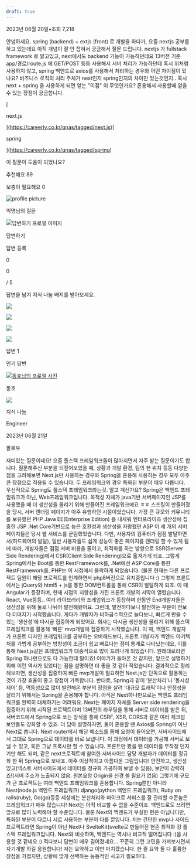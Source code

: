```yaml
---
draft: true
---
```



2023년 06월 20일•조회 7,218

안녕하세요. spring (backend) + extjs (front) 로 개발을 하다가, 요즘 nextjs 공부를 하고 있는데요 아직 개념이 잘 안 잡혀서 궁금해서 질문 드립니다. nextjs 가 fullstack framework 로 알고있고, next에서도 backend 기능이 가능하던데요 13버전 기준 app/경로/route.js 에 GET/POST 등등 사용해서 서버 처리가 가능하던데 혹시 위처럼 사용하지 않고, spring 백엔드로 axios를 사용해서 처리하는 경우와 어떤 차이점이 있나요? 비즈니스 로직의 처리 주체가 next인지 spring인지의 차이만 있는것인지.. 혹시 next + spring 을 사용하게 되면 얻는 "이점" 이 무엇인가요? 혼용해서 사용할때 얻을수 있는 장점이 궁금합니다.

[

next.js

](https://careerly.co.kr/qnas/tagged/next.js)[

spring

](https://careerly.co.kr/qnas/tagged/spring)

이 질문이 도움이 되었나요?

추천해요 89

보충이 필요해요 0

![profile picture](https://careerly.co.kr/_next/static/images/img_profile-anonymous-542b218b8ad9880b2bdf6cc122c0d224.png "profile picture")

익명님의 질문

![답변하기 프로필 이미지](https://publy.imgix.net/static/images/img_profile-dummy.png?w=200&h=200&auto=format&fm=png)

답변하기

답변 등록

0

0

/ 5

답변을 남겨 지식 나눔 배지를 받아보세요.

![](https://careerly.co.kr/_next/static/images/img_sharing_knowledge_tag_acorn-c6791d5bebd6b9d346b2baccabf71b24.png)

![](https://careerly.co.kr/_next/static/images/img_sharing_knowledge_tag_seedling-faa6327b4b7b3f14da767f198edd9d64.png)

![](https://careerly.co.kr/_next/static/images/img_sharing_knowledge_tag_potted_plant-768eaa8538600377a70339d7b4ea6b71.png)

![](https://careerly.co.kr/_next/static/images/img_sharing_knowledge_tag_deciduous_tree-0caa9e7777606a808b6c8ba11f0cba6b.png)

답변 1

인기 답변

[![동호님의 프로필 사진](https://publy.imgix.net/user-uploaded/459858/2024.03/3c9f4b40-f998-4c9e-9404-221297f6f797.jpeg?w=200&h=200&auto=format&fm=jpeg "동호님의 프로필 사진")](https://careerly.co.kr/profiles/456901)

동호

![](https://careerly.co.kr/_next/static/images/img_sharing_knowledge_tag_seedling-faa6327b4b7b3f14da767f198edd9d64.png)

지식 나눔

Engineer

2023년 06월 21일

팔로우

재미있는 질문이네요! 요즘 풀스택 프레임워크들이 많아지면서 자주 받는 질문이기도 합니다. 질문해주신 부분을 되짚어보았을 때, 상황과 개발 환경, 팀의 현 위치 등등 다양한 점을 고려해보면 Next.js만 사용하는 경우와 Spring을 혼용해 사용하는 경우 모두 아주 큰 장점으로 적용될 수 있습니다. 두 프레임워크의 경우 특화된 부분이 매우 다릅니다. 우선적으로 Spring도 풀스택 프레임워크라는것. 알고 계신가요? Spring은 백엔드 프레임워크가 아닌, Web프레임워크입니다. 목적성 자체가 java기반 서버페이지인 JSP를 사용했을 때 더 생산성을 올리기 위해 만들어진 프레임워크에요 ㅎㅎ 스프링이 만들어졌을 당시, 서버 랜더링 페이지가 아주 유행하던 시절이었습니다. 가장 큰 규모와 커뮤니티를 보유했던 PHP Java EE(Enterprise Edition) 를 내세워 엔터프라이즈 생산성에 집중한 JSP .Net Core기반으로 높은 호환성과 생산성을 자랑했던 ASP 이 세 개의 서버페이지들은 당시 웹 서비스를 군림했었습니다. 다만, 사용자의 컴퓨터가 점점 발달하면서(하드웨어의 발달), 일반 사용자들도 쉽게 성능이 좋은 페이지를 랜더링 할 수 있게 됨에 따라, 개발자들은 점점 서버 비용을 줄이고, 최적화를 하는 방향으로 SSR(Server Side Rendering)에서 CSR(Client Side Rendering)으로 옮겨가게 되죠. 그렇게 Spring에서는 Boot를 통한 RestFramework를, .Net에선 ASP Core를 통한 RestFramework를, PHP는 이 시점에서 몰락하게 되었습니다. (물론 현재는 다른 프로젝트 팀원이 해당 프로젝트를 인계하면서 php8버전으로 유지중입니다 :) 그렇게 프론트에서는 jQuery와 html5 + js를 통한 DOM컨트롤을 통해 CSR이 발달하게 되죠. 이 때 Angular가 등장하며, 현재 시점의 지향성을 가진 프론트 개발의 서막이 열렸습니다. React, Vue등등.. 여러 라이브러리와 프레임워크가 등장하며 한동안 End개발자들은 생산성을 위해 둘로 나뉘어 발전해왔어요. 그런데, 발전하다보니 발전하는 부분이 전보다 더뎌지기 시작했습니다. 게다가 개발자가 비하급수적으로 늘다보니, 빠르게 만들 수 있는 ‘생산성’에 다시금 집중하게 되었어요. 회사는 다시금 생산성을 올리기 위해 풀스택 프레임워크를 활용해 ‘빠른’ mvp개발에 집중하기 시작했습니다. 이 때, 백엔드 개발자가 프론트 디자인 프레임워크를 공부하는 오버헤드보다, 프론트 개발자가 백엔드 아키텍처를 가볍게 공부하는 방향성이 조금더 쉽고 빠르다는 점이 통계로 나타났는데요, 이를 통해 Next.js같은 프레임워크가 대중적으로 많이 드러나게 되었습니다. 원래대로라면 Spring 하나만으로도 다 가능한데 말이죠! 이야기가 돌아온 것 같지만, 앞으로 설명하기 위해 이런 역사가 있었다는 점을 설명하면 더 좋을 것 같아 적었습니다. 결과적으로 정리 해보자면, 생산성을 집중하여 빠른 mvp개발이 필요하면 Next.js만 단독으로 활용하는 것이 가장 효율이 좋고 장점이 가득합니다. 반대로, Spring과 같이 ’분산처리‘나 ’동시성 제어‘ 등, 멱등성으로 많이 발전해온 부분의 장점을 살려 ‘대규모 트래픽’이나 안정성을 살리기 위해서는 Spring을 혼용해야 합니다. 아직은 Next하나만으로는 백엔드 프레임워크를 완벽히 대체하기는 어려워요. Next는 페이지 자체를 Server side rendering을 집중하기 위해 시작된 프로젝트이며 13버전의 라우팅을 통해 서버로 데이터를 받은 뒤, 서버코드에서 Spring으로 쏘는 방식을 통해 CSRF, XSR, CORS과 같은 여러 체크섬 보안들도 강화할 수 있죠. 더 담아 설명하자면, 둘이 혼용할 땐 Axios를 Spring이 아닌 Next로 쏩니다. Next router에서 해당 메소드를 통해 요청이 들어오면, 서버사이드에서 그대로 Spring으로 데이터를 바로 보냅니다. 이 과정에서 데이터를 가공해 서버로 보낼 수 있고, 혹은 그냥 프록시만 할 수 있습니다. 프론트만 봤을 땐 데이터를 무작정 던지기만 해도 되며, 같은 next프로젝트에 참여한 서버사이드 담당 개발자가 데이터를 정규화 한 뒤 Spring으로 보내죠. 아주 이상적이고 아름다운 그림입니다! 안전하고, 생산성있고(넥스트 서버사이드에서 데이터를 정규화 가공하여 보낼 수 있음), 보안이 강력하죠!(서버 주소가 노출되지 않음. 원본요청 Origin을 신경 쓸 필요가 없음) 그렇기에 규모가 큰 프로젝트는 여러 백엔드 프레임워크를 혼용합니다. Spring뿐만 아니라 Nest(node.js 백엔드 프레임워크) django(python 백엔드 프레임워크), Ruby on rails(ruby), Go(go)등등 세상에는 분산처리와 마이크로 서비스를 잘 관리할 수준높은 프레임워크가 매우 많습니다! Next는 아직 비교할 수 없을 수준이죠. 백엔드로도 쓰려면 앞으로 많이 노력해야 할 수준입니다. 물론 Next의 백엔드가 부실한 편은 아닙니다만, 특화된 부분이 다르니 서로 사용하는 부분이 다를 뿐입니다. 저는 간단한 mvp나 사이드 프로젝트라면 Spring이 아닌 Next나 SvelteKit(svelte로 만들어진 현존 최적화 킹 풀스택 프레임워크입니다. Next와 비슷하며, 백엔드는 역시나 비교적 떨어집니다 :)을 사용할 것 같네요 :) 적다보니 답변이 매우 길어졌네요... 꾸준히 그런 고민을 가져보시면서 자기개발 하길 응원합니다! 저는 요약하고 이만 마치겠습니다. 한 줄 요약 둘 다 훌륭한 장점을 가졌지만, 상황에 맞게 선택하는 능동적인 사고가 필요하다.